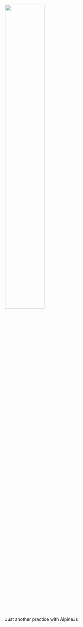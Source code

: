 <img align="center" src="https://d2eip9sf3oo6c2.cloudfront.net/tags/images/000/001/286/square_480/alpinejs.png" style="width: 50%;"></img>
<p>Just another practice with AlpineJs</p>